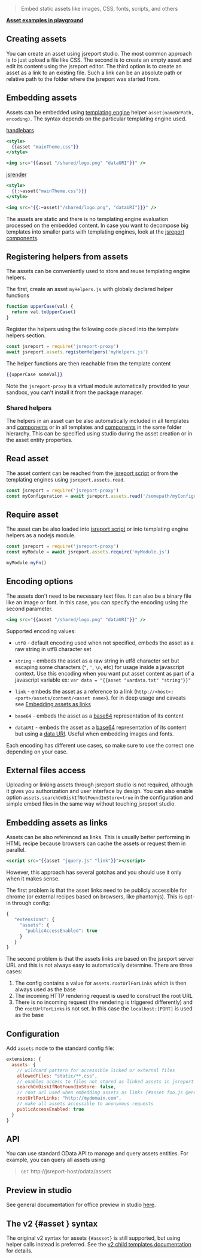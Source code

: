 

> Embed static assets like images, CSS, fonts, scripts, and others

**[Asset examples in playground](https://playground.jsreport.net/w/admin/Y8wOHVgM)**

## Creating assets

You can create an asset using jsreport studio. The most common approach is to just upload a file like CSS. The second is to create an empty asset and edit its content using the jsreport editor. The third option is to create an asset as a link to an existing file. Such a link can be an absolute path or relative path to the folder where the jsreport was started from.

## Embedding assets

Assets can be embedded using [templating engine](/learn/templating-engines) helper `asset(nameOrPath, encoding)`.
The syntax depends on the particular templating engine used.

[handlebars](/learn/handlebars)
```handlebars
<style>
  {{asset "mainTheme.css"}}
</style>

<img src="{{asset "/shared/logo.png" "dataURI"}}" />
```

[jsrender](/learn/jsrender)
```handlebars
<style>
  {{:~asset("mainTheme.css")}}
</style>

<img src="{{:~asset("/shared/logo.png", "dataURI")}}" />
```

The assets are static and there is no templating engine evaluation processed on the embedded content.
In case you want to decompose big templates into smaller parts with templating engines, look at the [jsreport components](/learn/components).

## Registering helpers from assets
The assets can be conveniently used to store and reuse templating engine helpers.

The first, create an asset `myHelpers.js` with globaly declared helper functions
```js
function upperCase(val) {
  return val.toUpperCase()
}
```

Register the helpers using the following code placed into the template helpers section.
```js
const jsreport = require('jsreport-proxy')
await jsreport.assets.registerHelpers('myHelpers.js')
```

The helper functions are then reachable from the template content
```handlebars
{{upperCase someVal}}
```

Note the `jsreport-proxy` is a virtual module automatically provided to your sandbox, you can't install it from the package manager.

### Shared helpers
The helpers in an asset can be also automatically included in all templates and [components](/learn/components) or in all templates and [components](/learn/components) in the same folder hierarchy. This can be specified using studio during the asset creation or in the asset entity properties.

## Read asset
The asset content can be reached from the [jsreport script](/learn/scripts) or from the templating engines using `jsreport.assets.read`.

```js
const jsreport = require('jsreport-proxy')
const myConfiguration = await jsreport.assets.read('/somepath/myConfiguration.txt')
```

## Require asset
The asset can be also loaded into [jsreport script](/learn/scripts) or into templating engine helpers as a nodejs module.

```js
const jsreport = require('jsreport-proxy')
const myModule = await jsreport.assets.require('myModule.js')

myModule.myFn()
```

## Encoding options

The assets don't need to be necessary text files. It can also be a binary file like an image or font. In this case, you can specify the encoding using the second parameter.

```handlebars
<img src="{{asset "/shared/logo.png" "dataURI"}}" />
```

Supported encoding values:

- `utf8` - default encoding used when not specified, embeds the asset as a raw string in utf8 character set

- `string` - embeds the asset as a raw string in utf8 character set but escaping some characters (`"`, `'`, `\n`, etc) for usage inside a javascript context. Use this encoding when you want put asset content as part of a javascript variable
ex: `var data = "{{asset "vardata.txt" "string"}}"`

- `link` - embeds the asset as a reference to a link (`http://<host>:<port>/assets/content/<asset name>`). for in deep usage and caveats see [Embedding assets as links](#embedding-assets-as-links)

- `base64` - embeds the asset as a [base64](https://en.wikipedia.org/wiki/Base64) representation of its content

- `dataURI` - embeds the asset as a [base64](https://en.wikipedia.org/wiki/Base64) representation of its content but using a [data URI](https://en.wikipedia.org/wiki/Data_URI_scheme). Useful when embedding images and fonts.

Each encoding has different use cases, so make sure to use the correct one depending on your case.

## External files access

Uploading or linking assets through jsreport studio is not required, although it gives you authorization and user interface by design. You can also enable option `assets.searchOnDiskIfNotFoundInStore=true` in the configuration and simple embed files in the same way without touching jsreport studio.

## Embedding assets as links

Assets can be also referenced as links. This is usually better performing in HTML recipe because browsers can cache the assets or request them in parallel.

```handlebars
<script src="{{asset "jquery.js" "link"}}"></script>
```

However, this approach has several gotchas and you should use it only when it makes sense.

The first problem is that the asset links need to be publicly accessible for chrome (or external recipes based on browsers, like phantomjs). This is opt-in through config:

```js
{
   "extensions": {
     "assets": {
       "publicAccessEnabled": true
     }
   }
}
```

The second problem is that the assets links are based on the jsreport server URL and this is not always easy to automatically determine. There are three cases:

1. The config contains a value for `assets.rootUrlForLinks` which is then always used as the base
2. The incoming HTTP rendering request is used to construct the root URL
3. There is no incoming request (the rendering is triggered differently) and the `rootUrlForLinks` is not set. In this case the `localhost:[PORT]` is used as the base

## Configuration

Add `assets` node to the standard config file:

```js
extensions: {
  assets: {
    // wildcard pattern for accessible linked or external files
    allowedFiles: "static/**.css",
    // enables access to files not stored as linked assets in jsreport store
    searchOnDiskIfNotFoundInStore: false,
    // root url used when embedding assets as links {#asset foo.js @encoding=link}
    rootUrlForLinks: "http://mydomain.com",
    // make all assets accessible to anonymous requests
    publicAccessEnabled: true
  }
}
```

## API
You can use standard OData API to manage and query assets entities. For example, you can query all assets using
> `GET` http://jsreport-host/odata/assets

## Preview in studio
See general documentation for office preview in studio [here](/learn/office-preview).

## The v2 {#asset } syntax
The original v2 syntax for assets `{#assset}` is still supported, but using helper calls instead is preferred.
See the [v2 child templates documentation](/learn/assets/?version=2.11.0) for details.
